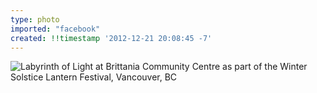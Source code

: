 ```yaml
---
type: photo
imported: "facebook"
created: !!timestamp '2012-12-21 20:08:45 -7'
---
```

![Labyrinth of Light at Brittania Community Centre as part of the Winter Solstice Lantern Festival, Vancouver, BC](/media/images/photos/2012/12/labyrinth-of-light.jpg)

